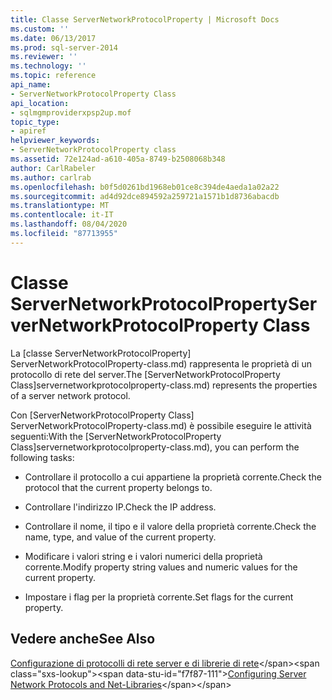 ```yaml
---
title: Classe ServerNetworkProtocolProperty | Microsoft Docs
ms.custom: ''
ms.date: 06/13/2017
ms.prod: sql-server-2014
ms.reviewer: ''
ms.technology: ''
ms.topic: reference
api_name:
- ServerNetworkProtocolProperty Class
api_location:
- sqlmgmproviderxpsp2up.mof
topic_type:
- apiref
helpviewer_keywords:
- ServerNetworkProtocolProperty class
ms.assetid: 72e124ad-a610-405a-8749-b2508068b348
author: CarlRabeler
ms.author: carlrab
ms.openlocfilehash: b0f5d0261bd1968eb01ce8c394de4aeda1a02a22
ms.sourcegitcommit: ad4d92dce894592a259721a1571b1d8736abacdb
ms.translationtype: MT
ms.contentlocale: it-IT
ms.lasthandoff: 08/04/2020
ms.locfileid: "87713955"
---
```

# <a name="servernetworkprotocolproperty-class"></a><span data-ttu-id="f7f87-102">Classe ServerNetworkProtocolProperty</span><span class="sxs-lookup"><span data-stu-id="f7f87-102">ServerNetworkProtocolProperty Class</span></span>
  <span data-ttu-id="f7f87-103">La [classe ServerNetworkProtocolProperty] ServerNetworkProtocolProperty-class.md) rappresenta le proprietà di un protocollo di rete del server.</span><span class="sxs-lookup"><span data-stu-id="f7f87-103">The [ServerNetworkProtocolProperty Class]servernetworkprotocolproperty-class.md) represents the properties of a server network protocol.</span></span>  
  
 <span data-ttu-id="f7f87-104">Con [ServerNetworkProtocolProperty Class] ServerNetworkProtocolProperty-class.md) è possibile eseguire le attività seguenti:</span><span class="sxs-lookup"><span data-stu-id="f7f87-104">With the [ServerNetworkProtocolProperty Class]servernetworkprotocolproperty-class.md), you can perform the following tasks:</span></span>  
  
-   <span data-ttu-id="f7f87-105">Controllare il protocollo a cui appartiene la proprietà corrente.</span><span class="sxs-lookup"><span data-stu-id="f7f87-105">Check the protocol that the current property belongs to.</span></span>  
  
-   <span data-ttu-id="f7f87-106">Controllare l'indirizzo IP.</span><span class="sxs-lookup"><span data-stu-id="f7f87-106">Check the IP address.</span></span>  
  
-   <span data-ttu-id="f7f87-107">Controllare il nome, il tipo e il valore della proprietà corrente.</span><span class="sxs-lookup"><span data-stu-id="f7f87-107">Check the name, type, and value of the current property.</span></span>  
  
-   <span data-ttu-id="f7f87-108">Modificare i valori string e i valori numerici della proprietà corrente.</span><span class="sxs-lookup"><span data-stu-id="f7f87-108">Modify property string values and numeric values for the current property.</span></span>  
  
-   <span data-ttu-id="f7f87-109">Impostare i flag per la proprietà corrente.</span><span class="sxs-lookup"><span data-stu-id="f7f87-109">Set flags for the current property.</span></span>  
  
## <a name="see-also"></a><span data-ttu-id="f7f87-110">Vedere anche</span><span class="sxs-lookup"><span data-stu-id="f7f87-110">See Also</span></span>  
 <span data-ttu-id="f7f87-111">[Configurazione di protocolli di rete server e di librerie di rete](https://msdn.microsoft.com/library/ms177485\(v=sql.100\).aspx)</span><span class="sxs-lookup"><span data-stu-id="f7f87-111">[Configuring Server Network Protocols and Net-Libraries](https://msdn.microsoft.com/library/ms177485\(v=sql.100\).aspx)</span></span>  
  
  
